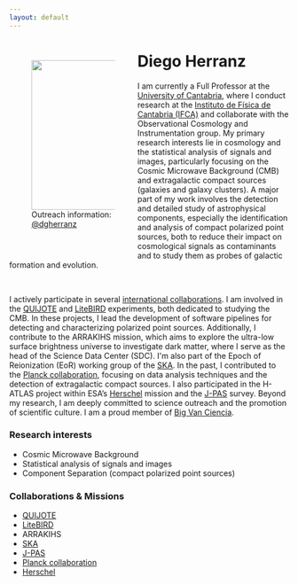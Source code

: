 ```yaml
---
layout: default
---
```




<p style="float: left; width: 30%; margin:40px"><img src="{{site.url}}/assets/imgs/People/herranzd.jpg" style="width:250px;height:270px;"> Outreach information: <a href="https://x.com/dgherranz)">@dgherranz</a></p>

# Diego Herranz

I am currently a Full Professor at the [University of Cantabria](https://web.unican.es/), where I conduct research at the [Instituto de Física de Cantabria (IFCA)](https://ifca.unican.es/en-us) and collaborate with the Observational Cosmology and Instrumentation group. My primary research interests lie in cosmology and the statistical analysis of signals and images, particularly focusing on the Cosmic Microwave Background (CMB) and extragalactic compact sources (galaxies and galaxy clusters). A major part of my work involves the detection and detailed study of astrophysical components, especially the identification and analysis of compact polarized point sources, both to reduce their impact on cosmological signals as contaminants and to study them as probes of galactic formation and evolution.

<br>

I actively participate in several [international collaborations]({{site.url}}/collabs/). I am involved in the [QUIJOTE](https://research.iac.es/proyecto/quijote/pages/en/home.php) and [LiteBIRD](https://www.isas.jaxa.jp/en/missions/spacecraft/future/litebird.html) experiments, both dedicated to studying the CMB. In these projects, I lead the development of software pipelines for detecting and characterizing polarized point sources. Additionally, I contribute to the ARRAKIHS mission, which aims to explore the ultra-low surface brightness universe to investigate dark matter, where I serve as the head of the Science Data Center (SDC). I'm also part of the Epoch of Reionization (EoR) working group of the [SKA](https://www.skao.int/en). In the past, I contributed to the [Planck collaboration](https://www.cosmos.esa.int/web/planck), focusing on data analysis techniques and the detection of extragalactic compact sources. I also participated in the H-ATLAS project within ESA’s [Herschel](https://sci.esa.int/web/herschel) mission and the [J-PAS](https://www.j-pas.org/) survey. Beyond my research, I am deeply committed to science outreach and the promotion of scientific culture. I am a proud member of [Big Van Ciencia](https://www.bigvanciencia.com/).

### Research interests
- Cosmic Microwave Background
- Statistical analysis of signals and images 
- Component Separation (compact polarized point sources)

### Collaborations & Missions

- [QUIJOTE](https://research.iac.es/proyecto/quijote/pages/en/home.php)
- [LiteBIRD](https://www.isas.jaxa.jp/en/missions/spacecraft/future/litebird.html)
- ARRAKIHS
- [SKA](https://www.skao.int/en)
- [J-PAS](https://www.j-pas.org/)
- [Planck collaboration](https://www.cosmos.esa.int/web/planck)
- [Herschel](https://sci.esa.int/web/herschel)